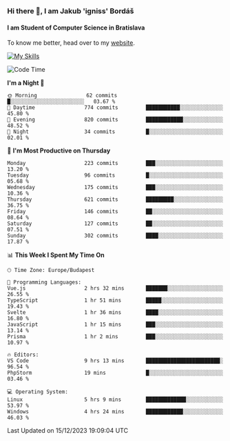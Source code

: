 ### Hi there 👋, I am Jakub 'igniss' Bordáš

#### I am Student of Computer Science in Bratislava
To know me better, head over to my [website](https://bordas.sk).

[![My Skills](https://skillicons.dev/icons?i=js,html,css,figma,svelte,java,kotlin,python,postgresql,typescript,nest,nodejs)](https://bordas.sk)


<!--START_SECTION:waka-->
![Code Time](http://img.shields.io/badge/Code%20Time-1%2C314%20hrs%2034%20mins-blue)

**I'm a Night 🦉** 

```text
🌞 Morning                62 commits          █░░░░░░░░░░░░░░░░░░░░░░░░   03.67 % 
🌆 Daytime                774 commits         ███████████░░░░░░░░░░░░░░   45.80 % 
🌃 Evening                820 commits         ████████████░░░░░░░░░░░░░   48.52 % 
🌙 Night                  34 commits          █░░░░░░░░░░░░░░░░░░░░░░░░   02.01 % 
```
📅 **I'm Most Productive on Thursday** 

```text
Monday                   223 commits         ███░░░░░░░░░░░░░░░░░░░░░░   13.20 % 
Tuesday                  96 commits          █░░░░░░░░░░░░░░░░░░░░░░░░   05.68 % 
Wednesday                175 commits         ███░░░░░░░░░░░░░░░░░░░░░░   10.36 % 
Thursday                 621 commits         █████████░░░░░░░░░░░░░░░░   36.75 % 
Friday                   146 commits         ██░░░░░░░░░░░░░░░░░░░░░░░   08.64 % 
Saturday                 127 commits         ██░░░░░░░░░░░░░░░░░░░░░░░   07.51 % 
Sunday                   302 commits         ████░░░░░░░░░░░░░░░░░░░░░   17.87 % 
```


📊 **This Week I Spent My Time On** 

```text
🕑︎ Time Zone: Europe/Budapest

💬 Programming Languages: 
Vue.js                   2 hrs 32 mins       ███████░░░░░░░░░░░░░░░░░░   26.55 % 
TypeScript               1 hr 51 mins        █████░░░░░░░░░░░░░░░░░░░░   19.43 % 
Svelte                   1 hr 36 mins        ████░░░░░░░░░░░░░░░░░░░░░   16.80 % 
JavaScript               1 hr 15 mins        ███░░░░░░░░░░░░░░░░░░░░░░   13.14 % 
Prisma                   1 hr 2 mins         ███░░░░░░░░░░░░░░░░░░░░░░   10.97 % 

🔥 Editors: 
VS Code                  9 hrs 13 mins       ████████████████████████░   96.54 % 
PhpStorm                 19 mins             █░░░░░░░░░░░░░░░░░░░░░░░░   03.46 % 

💻 Operating System: 
Linux                    5 hrs 9 mins        █████████████░░░░░░░░░░░░   53.97 % 
Windows                  4 hrs 24 mins       ████████████░░░░░░░░░░░░░   46.03 % 
```


 Last Updated on 15/12/2023 19:09:04 UTC
<!--END_SECTION:waka-->
